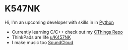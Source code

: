 # K547NK
Hi, I'm an upcoming developer with skills in in [Python](https://github.com/K547NK/PythonScripts.git)
- Currently learning C/C++ check out my [CThings Repo](https://github.com/K547NK/CThings)
- ThinkPads are life [u/K457NK](https://www.reddit.com/r/thinkpad/comments/sy0qsb/giving_freebsd_another_go_as_a_daily_driver/)
- I make music too [SoundCloud](https://soundcloud.com/klone-music)
